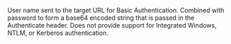 User name sent to the target URL for Basic Authentication. Combined with password to form a base64 encoded string that is passed in the Authenticate header. Does not provide support for Integrated Windows, NTLM, or Kerberos authentication.
